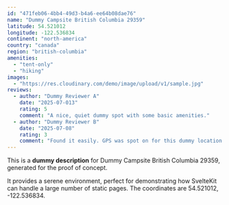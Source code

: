 ```yaml
---
id: "471feb06-4bb4-49d3-b4a6-ee64b08dae76"
name: "Dummy Campsite British Columbia 29359"
latitude: 54.521012
longitude: -122.536834
continent: "north-america"
country: "canada"
region: "british-columbia"
amenities:
  - "tent-only"
  - "hiking"
images:
  - "https://res.cloudinary.com/demo/image/upload/v1/sample.jpg"
reviews:
  - author: "Dummy Reviewer A"
    date: "2025-07-013"
    rating: 5
    comment: "A nice, quiet dummy spot with some basic amenities."
  - author: "Dummy Reviewer B"
    date: "2025-07-08"
    rating: 3
    comment: "Found it easily. GPS was spot on for this dummy location."
---
```


This is a **dummy description** for Dummy Campsite British Columbia 29359, generated for the proof of concept.

It provides a serene environment, perfect for demonstrating how SvelteKit can handle a large number of static pages. The coordinates are 54.521012, -122.536834.
